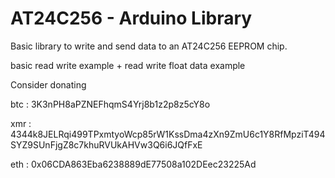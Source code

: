 # AT24C256 - Arduino Library

Basic library to write and send data to an AT24C256 EEPROM chip. 

basic read write example + read write float data example 

Consider donating 

btc : 3K3nPH8aPZNEFhqmS4Yrj8b1z2p8z5cY8o

xmr : 4344k8JELRqi499TPxmtyoWcp85rW1KssDma4zXn9ZmU6c1Y8RfMpziT494SYZ9SUnFjgZ8c7khuRVUkAHVw3Q6i6JQfFxE

eth : 0x06CDA863Eba6238889dE77508a102DEec23225Ad
